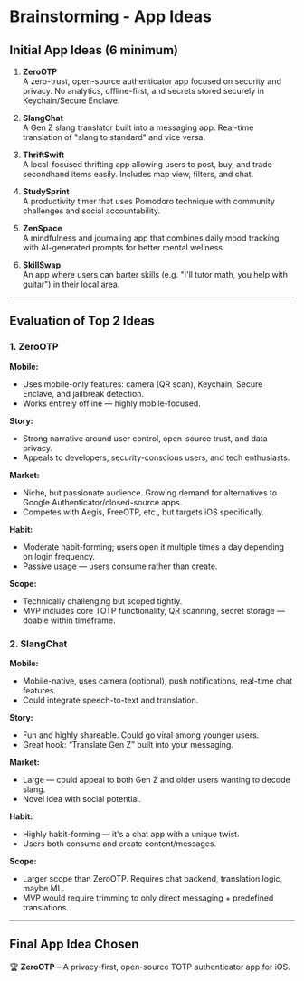 # Brainstorming - App Ideas

## Initial App Ideas (6 minimum)

1. **ZeroOTP**  
   A zero-trust, open-source authenticator app focused on security and privacy. No analytics, offline-first, and secrets stored securely in Keychain/Secure Enclave.

2. **SlangChat**  
   A Gen Z slang translator built into a messaging app. Real-time translation of "slang to standard" and vice versa.

3. **ThriftSwift**  
   A local-focused thrifting app allowing users to post, buy, and trade secondhand items easily. Includes map view, filters, and chat.

4. **StudySprint**  
   A productivity timer that uses Pomodoro technique with community challenges and social accountability.

5. **ZenSpace**  
   A mindfulness and journaling app that combines daily mood tracking with AI-generated prompts for better mental wellness.

6. **SkillSwap**  
   An app where users can barter skills (e.g. "I'll tutor math, you help with guitar") in their local area.

---

## Evaluation of Top 2 Ideas

### 1. ZeroOTP

**Mobile:**  
- Uses mobile-only features: camera (QR scan), Keychain, Secure Enclave, and jailbreak detection.  
- Works entirely offline — highly mobile-focused.

**Story:**  
- Strong narrative around user control, open-source trust, and data privacy.  
- Appeals to developers, security-conscious users, and tech enthusiasts.

**Market:**  
- Niche, but passionate audience. Growing demand for alternatives to Google Authenticator/closed-source apps.  
- Competes with Aegis, FreeOTP, etc., but targets iOS specifically.

**Habit:**  
- Moderate habit-forming; users open it multiple times a day depending on login frequency.  
- Passive usage — users consume rather than create.

**Scope:**  
- Technically challenging but scoped tightly.  
- MVP includes core TOTP functionality, QR scanning, secret storage — doable within timeframe.

### 2. SlangChat

**Mobile:**  
- Mobile-native, uses camera (optional), push notifications, real-time chat features.  
- Could integrate speech-to-text and translation.

**Story:**  
- Fun and highly shareable. Could go viral among younger users.  
- Great hook: “Translate Gen Z” built into your messaging.

**Market:**  
- Large — could appeal to both Gen Z and older users wanting to decode slang.  
- Novel idea with social potential.

**Habit:**  
- Highly habit-forming — it's a chat app with a unique twist.  
- Users both consume and create content/messages.

**Scope:**  
- Larger scope than ZeroOTP. Requires chat backend, translation logic, maybe ML.  
- MVP would require trimming to only direct messaging + predefined translations.

---

## Final App Idea Chosen

🏆 **ZeroOTP** – A privacy-first, open-source TOTP authenticator app for iOS.

